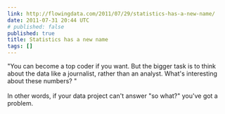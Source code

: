 ```yaml
---
link: http://flowingdata.com/2011/07/29/statistics-has-a-new-name/
date: 2011-07-31 20:44 UTC
# published: false
published: true
title: Statistics has a new name
tags: []
---
```


"You can become a top coder if you want. But the bigger task is to think about the data like a journalist, rather than an analyst. What's interesting about these numbers? "<br><br>In other words, if your data project can't answer "so what?" you've got a problem.
